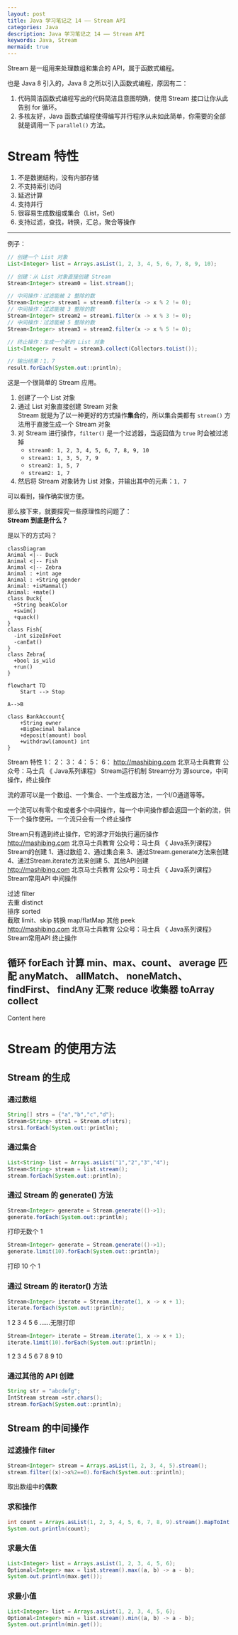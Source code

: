 ```yaml
---
layout: post
title: Java 学习笔记之 14 —— Stream API
categories: Java
description: Java 学习笔记之 14 —— Stream API
keywords: Java, Stream
mermaid: true
---
```


Stream 是一组用来处理数组和集合的 API，属于函数式编程。

也是 Java 8 引入的，Java 8 之所以引入函数式编程，原因有二：
1. 代码简洁函数式编程写出的代码简洁且意图明确，使用 Stream 接口让你从此告别 for 循环。 
2. 多核友好，Java 函数式编程使得编写并行程序从未如此简单，你需要的全部就是调用一下 `parallel()` 方法。  

# Stream 特性
1. 不是数据结构，没有内部存储 
2. 不支持索引访问
3. 延迟计算
4. 支持并行
5. 很容易生成数组或集合（List，Set）
6. 支持过滤，查找，转换，汇总，聚合等操作


----------

例子：
```java
// 创建一个 List 对象
List<Integer> list = Arrays.asList(1, 2, 3, 4, 5, 6, 7, 8, 9, 10);

// 创建：从 List 对象直接创建 Stream
Stream<Integer> stream0 = list.stream();

// 中间操作：过滤能被 2 整除的数
Stream<Integer> stream1 = stream0.filter(x -> x % 2 != 0);
// 中间操作：过滤能被 3 整除的数
Stream<Integer> stream2 = stream1.filter(x -> x % 3 != 0);
// 中间操作：过滤能被 5 整除的数
Stream<Integer> stream3 = stream2.filter(x -> x % 5 != 0);

// 终止操作：生成一个新的 List 对象
List<Integer> result = stream3.collect(Collectors.toList());

// 输出结果：1，7
result.forEach(System.out::println);
```
这是一个很简单的 Stream 应用。
1. 创建了一个 List 对象
2. 通过 List 对象直接创建 Stream 对象<br>
	Stream 就是为了以一种更好的方式操作**集合**的，所以集合类都有 `stream()` 方法用于直接生成一个 Stream 对象
3. 对 Stream 进行操作，`filter()` 是一个过滤器，当返回值为 `true` 时会被过滤掉
	- `stream0: 1, 2, 3, 4, 5, 6, 7, 8, 9, 10`
	- `stream1: 1, 3, 5, 7, 9`
	- `stream2: 1, 5, 7`
	- `stream2: 1, 7`
4. 然后将 Stream 对象转为 List 对象，并输出其中的元素：`1, 7`

可以看到，操作确实很方便。

那么接下来，就要探究一些原理性的问题了：<br>
**Stream 到底是什么？**

是以下的方式吗？
```mermaid
classDiagram
Animal <|-- Duck
Animal <|-- Fish
Animal <|-- Zebra
Animal : +int age
Animal : +String gender
Animal: +isMammal()
Animal: +mate()
class Duck{
  +String beakColor
  +swim()
  +quack()
}
class Fish{
  -int sizeInFeet
  -canEat()
}
class Zebra{
  +bool is_wild
  +run()
}
```

```mermaid!
flowchart TD
    Start --> Stop
```

```mermaid
A-->B
```

```mermaid
class BankAccount{
	+String owner
	+BigDecimal balance
	+deposit(amount) bool
	+withdrawl(amount) int
}
```


Stream 特性 
1：
2：
3： 
4： 
5： 
6：
http://mashibing.com 
北京马士兵教育 
公众号：马士兵 
《 Java系列课程》 
Stream运行机制 
Stream分为 源source，中间操作，终止操作 

 
 
流的源可以是一个数组、一个集合、一个生成器方法，一个I/O通道等等。 
 
一个流可以有零个和或者多个中间操作，每一个中间操作都会返回一个新的流，供下一个操作使用。一个流只会有一个终止操作 
 
Stream只有遇到终止操作，它的源才开始执行遍历操作  
http://mashibing.com 
北京马士兵教育 
公众号：马士兵 
《 Java系列课程》 
Stream的创建 
1、通过数组 
2、通过集合来 
3、通过Stream.generate方法来创建 
4、通过Stream.iterate方法来创建 
5、其他API创建  
http://mashibing.com 
北京马士兵教育 
公众号：马士兵 
《 Java系列课程》 
Stream常用API 
中间操作 
 
过滤 filter  
去重 distinct  
排序 sorted  
截取 limit、skip 
转换 map/flatMap 
其他 peek  
http://mashibing.com 
北京马士兵教育 
公众号：马士兵 
《 Java系列课程》 
Stream常用API 
终止操作 
 
循环 forEach 
计算 min、max、count、 average 
匹配 anyMatch、 allMatch、 noneMatch、 findFirst、 findAny 
汇聚 reduce 
收集器 toArray collect  
----------
Content here

# Stream 的使用方法
## Stream 的生成
### 通过数组
```java
String[] strs = {"a","b","c","d"};
Stream<String> strs1 = Stream.of(strs);
strs1.forEach(System.out::println);
```

### 通过集合
```java
List<String> list = Arrays.asList("1","2","3","4");
Stream<String> stream = list.stream();
stream.forEach(System.out::println);
```

### 通过 Stream 的 generate() 方法
```java
Stream<Integer> generate = Stream.generate(()->1);
generate.forEach(System.out::println);
```
打印无数个 1

```java
Stream<Integer> generate = Stream.generate(()->1);
generate.limit(10).forEach(System.out::println);
```
打印 10 个 1

### 通过 Stream 的 iterator() 方法
```java
Stream<Integer> iterate = Stream.iterate(1, x -> x + 1);
iterate.forEach(System.out::println);
```
1 2 3 4 5 6 ……无限打印


```java
Stream<Integer> iterate = Stream.iterate(1, x -> x + 1);
iterate.limit(10).forEach(System.out::println);
```
1 2 3 4 5 6 7 8 9 10

### 通过其他的 API 创建
```java
String str = "abcdefg";
IntStream stream =str.chars();
stream.forEach(System.out::println);
```

## Stream 的中间操作
### 过滤操作 filter
```java
Stream<Integer> stream = Arrays.asList(1, 2, 3, 4, 5).stream();
stream.filter((x)->x%2==0).forEach(System.out::println);
```
取出数组中的**偶数**

### 求和操作
```java
int count = Arrays.asList(1, 2, 3, 4, 5, 6, 7, 8, 9).stream().mapToInt(x -> x).sum();
System.out.println(count);
```

###  求最大值
```java
List<Integer> list = Arrays.asList(1, 2, 3, 4, 5, 6);
Optional<Integer> max = list.stream().max((a, b) -> a - b);
System.out.println(max.get());
```

###  求最小值
```java
List<Integer> list = Arrays.asList(1, 2, 3, 4, 5, 6);
Optional<Integer> min = list.stream().min((a, b) -> a - b);
System.out.println(min.get());
```